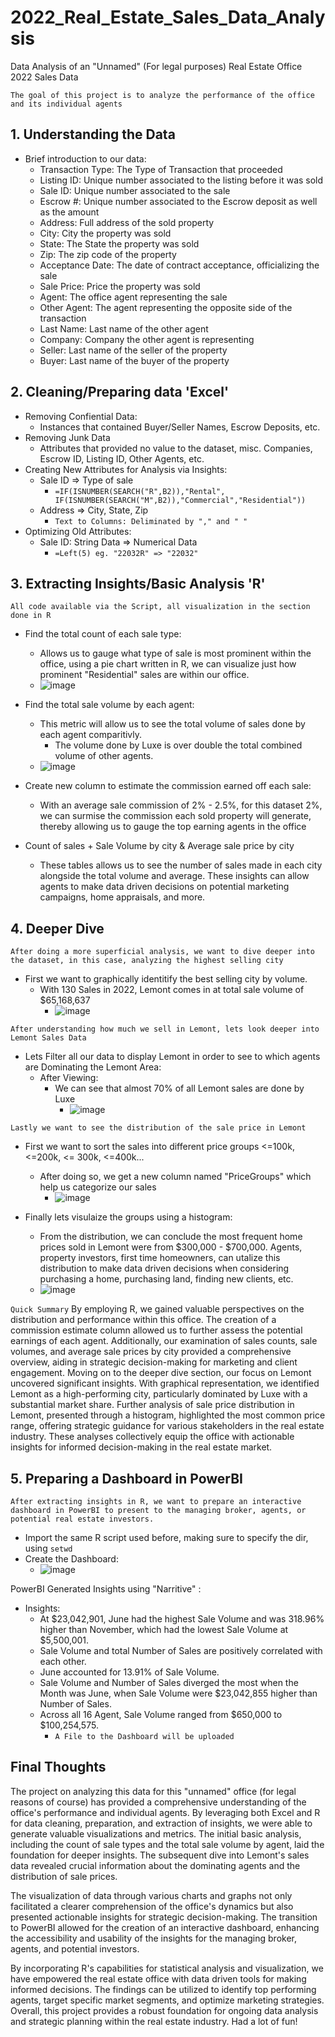 # 2022_Real_Estate_Sales_Data_Analysis
Data Analysis of an "Unnamed" (For legal purposes) Real Estate Office 2022 Sales Data

```The goal of this project is to analyze the performance of the office and its individual agents```

**1. Understanding the Data**
- 
- Brief introduction to our data:
  - Transaction Type: The Type of Transaction that proceeded
  - Listing ID: Unique number associated to the listing before it was sold 
  - Sale ID: Unique number associated to the sale
  - Escrow #: Unique number associated to the Escrow deposit as well as the amount
  - Address: Full address of the sold property
  - City: City the property was sold
  - State: The State the property was sold
  - Zip: The zip code of the property
  - Acceptance Date: The date of contract acceptance, officializing the sale 
  - Sale Price: Price the property was sold
  - Agent: The office agent representing the sale 
  - Other Agent: The agent representing the opposite side of the transaction
  - Last Name: Last name of the other agent
  - Company: Company the other agent is representing 
  - Seller: Last name of the seller of the property
  - Buyer: Last name of the buyer of the property

**2. Cleaning/Preparing data** 'Excel'
-
- Removing Confiential Data:
  - Instances that contained Buyer/Seller Names, Escrow Deposits, etc.
- Removing Junk Data
  - Attributes that provided no value to the dataset, misc. Companies, Escrow ID, Listing ID, Other Agents, etc. 
- Creating New Attributes for Analysis via Insights:
  - Sale ID => Type of sale
    - ```=IF(ISNUMBER(SEARCH("R",B2)),"Rental", IF(ISNUMBER(SEARCH("M",B2)),"Commercial","Residential"))```
  - Address => City, State, Zip
    - ```Text to Columns: Deliminated by "," and " "```
- Optimizing Old Attributes:
  - Sale ID: String Data => Numerical Data
    - ```=Left(5) eg. "22032R" => "22032"```
       



**3. Extracting Insights/Basic Analysis** 'R'
-
```All code available via the Script, all visualization in the section done in R```
- Find the total count of each sale type:
  - Allows us to gauge what type of sale is most prominent within the office, using a pie chart written in R, we can visualize just how prominent "Residential" sales are within our office.
  -  ![image](https://github.com/mkowalczyk0/Real-Estate-Sales-Analysis-Proj/assets/151803531/05d529b1-3066-4ad8-b7a1-8bb004d08841)

- Find the total sale volume by each agent:
  - This metric will allow us to see the total volume of sales done by each agent comparitivly.
    - The volume done by Luxe is over double the total combined volume of other agents.
  - ![image](https://github.com/mkowalczyk0/Real-Estate-Sales-Analysis-Proj/assets/151803531/0f015aa4-09c4-448a-a50e-c672238e07f1)


- Create new column to estimate the commission earned off each sale:
  - With an average sale commission of 2% - 2.5%, for this dataset 2%, we can surmise the commission each sold property will generate, thereby allowing us to gauge the top earning agents in the office

- Count of sales + Sale Volume by city & Average sale price by city
  - These tables allows us to see the number of sales made in each city alongside the total volume and average. These insights can allow agents to make data driven decisions on potential marketing campaigns, home appraisals, and more.





**4. Deeper Dive**
-
```After doing a more superficial analysis, we want to dive deeper into the dataset, in this case, analyzing the highest selling city```

- First we want to graphically identitify the best selling city by volume.
  - With 130 Sales in 2022, Lemont comes in at total sale volume of $65,168,637
    - ![image](https://github.com/mkowalczyk0/Real-Estate-Sales-Analysis-Proj/assets/151803531/abf30545-0e04-4d7e-b426-2d8efac50b5e)

```After understanding how much we sell in Lemont, lets look deeper into Lemont Sales Data```

- Lets Filter all our data to display Lemont in order to see to which agents are Dominating the Lemont Area:
  - After Viewing:
    - We can see that almost 70% of all Lemont sales are done by Luxe
      - ![image](https://github.com/mkowalczyk0/Real-Estate-Sales-Analysis-Proj/assets/151803531/e021b1a8-eb72-46b5-a50b-11d7321f4be0)     

```Lastly we want to see the distribution of the sale price in Lemont```

- First we want to sort the sales into different price groups <=100k, <=200k, <= 300k, <=400k...
  - After doing so, we get a new column named "PriceGroups" which help us categorize our sales
    - ![image](https://github.com/mkowalczyk0/Real-Estate-Sales-Analysis-Proj/assets/151803531/12ef80f2-1298-44b6-856c-16f87e570d8b)

- Finally lets visulaize the groups using a histogram:
  - From the distribution, we can conclude the most frequent home prices sold in Lemont were from $300,000 - $700,000. Agents, property investors, first time homeowners, can utalize this distribution to make data driven decisions when considering purchasing a home, purchasing land, finding new clients, etc.
  - ![image](https://github.com/mkowalczyk0/Real-Estate-Sales-Analysis-Proj/assets/151803531/86f54988-e574-4c22-a0ba-b30bded63546)


```Quick Summary```
By employing R, we gained valuable perspectives on the distribution and performance within this office. The creation of a commission estimate column allowed us to further assess the potential earnings of each agent. Additionally, our examination of sales counts, sale volumes, and average sale prices by city provided a comprehensive overview, aiding in strategic decision-making for marketing and client engagement. Moving on to the deeper dive section, our focus on Lemont uncovered significant insights. With graphical representation, we identified Lemont as a high-performing city, particularly dominated by Luxe with a substantial market share. Further analysis of sale price distribution in Lemont, presented through a histogram, highlighted the most common price range, offering strategic guidance for various stakeholders in the real estate industry. These analyses collectively equip the office with actionable insights for informed decision-making in the real estate market.



**5. Preparing a Dashboard in PowerBI**
-

```After extracting insights in R, we want to prepare an interactive dashboard in PowerBI to present to the managing broker, agents, or potential real estate investors.``` 

- Import the same R script used before, making sure to specify the dir, using ```setwd``` 
- Create the Dashboard: 
  - ![image](https://github.com/mkowalczyk0/Real-Estate-Sales-Analysis-Proj/assets/151803531/d788bcc3-63f5-43be-bf67-ecc40a4f54f6)



PowerBI Generated Insights using "Narritive" : 
- Insights:
  - ﻿At $23,042,901, June had the highest Sale Volume and was 318.96% higher than November, which had the lowest Sale Volume at $5,500,001.
  - ﻿﻿Sale Volume and total Number of Sales are positively correlated with each other.
  - June accounted for 13.91% of Sale Volume.
  - Sale Volume and Number of Sales diverged the most when the Month was June, when Sale Volume were $23,042,855 higher than Number of Sales.
  - Across all 16 Agent, Sale Volume ranged from $650,000 to $100,254,575.
      - ﻿```A File to the Dashboard will be uploaded```

**Final Thoughts**
-

The project on analyzing this data for this "unnamed" office (for legal reasons of course) has provided a comprehensive understanding of the office's performance and individual agents. By leveraging both Excel and R for data cleaning, preparation, and extraction of insights, we were able to generate valuable visualizations and metrics. The initial basic analysis, including the count of sale types and the total sale volume by agent, laid the foundation for deeper insights. The subsequent dive into Lemont's sales data revealed crucial information about the dominating agents and the distribution of sale prices.

The visualization of data through various charts and graphs not only facilitated a clearer comprehension of the office's dynamics but also presented actionable insights for strategic decision-making. The transition to PowerBI allowed for the creation of an interactive dashboard, enhancing the accessibility and usability of the insights for the managing broker, agents, and potential investors.

By incorporating R's capabilities for statistical analysis and visualization, we have empowered the real estate office with data driven tools for making informed decisions. The findings can be utilized to identify top performing agents, target specific market segments, and optimize marketing strategies. Overall, this project provides a robust foundation for ongoing data analysis and strategic planning within the real estate industry. Had a lot of fun!








